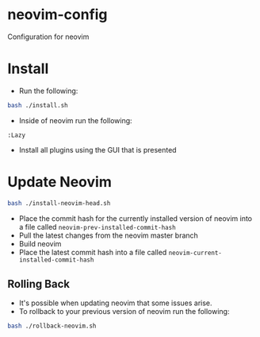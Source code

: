 # neovim-config
Configuration for neovim

# Install
- Run the following:
```bash
bash ./install.sh
```

- Inside of neovim run the following:
```
:Lazy
```
- Install all plugins using the GUI that is presented

# Update Neovim
```bash
bash ./install-neovim-head.sh
```
- Place the commit hash for the currently installed version of neovim into a file called `neovim-prev-installed-commit-hash`
- Pull the latest changes from the neovim master branch
- Build neovim
- Place the latest commit hash into a file called `neovim-current-installed-commit-hash`

## Rolling Back
- It's possible when updating neovim that some issues arise.
- To rollback to your previous version of neovim run the following:
```bash
bash ./rollback-neovim.sh
```
